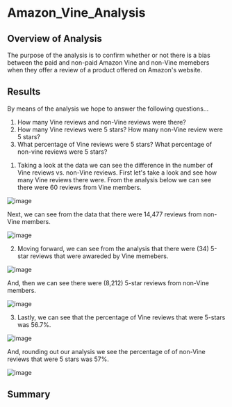 # Amazon_Vine_Analysis

## Overview of Analysis
The purpose of the analysis is to confirm whether or not there is a bias between the paid and non-paid Amazon Vine and non-Vine memebers when they offer a review of a product offered on Amazon's website. 

## Results
By means of the analysis we hope to answer the following questions...

1. How many Vine reviews and non-Vine reviews were there?
2. How many Vine reviews were 5 stars? How many non-Vine review were 5 stars?
3. What percentage of Vine reviews were 5 stars? What percentage of non-vine reviews were 5 stars?

1) Taking a look at the data we can see the difference in the number of Vine reviews vs. non-Vine reviews. First let's take a look and see how many Vine reviews there were. From the analysis below we can see there were 60 reviews from Vine members. 

![image](https://user-images.githubusercontent.com/93171738/161164976-ea83f2f3-fbd4-4ff9-8e79-076b549cb058.png)

Next, we can see from the data that there were 14,477 reviews from non-Vine members.

![image](https://user-images.githubusercontent.com/93171738/161165112-3bf6a55a-bbc3-483f-8a0c-22352d85cc55.png)

2) Moving forward, we can see from the analysis that there were (34) 5-star reviews that were awareded by Vine memebers. 

![image](https://user-images.githubusercontent.com/93171738/161165410-3663f77a-19bf-4fe9-94ca-56b858a41a3e.png)

And, then we can see there were (8,212) 5-star reviews from non-Vine members.

![image](https://user-images.githubusercontent.com/93171738/161165833-e6c35b4e-1f0a-4b29-8528-e5d08388a459.png)

3) Lastly, we can see that the percentage of Vine reviews that were 5-stars was 56.7%. 

![image](https://user-images.githubusercontent.com/93171738/161169052-d588117b-da01-4288-9c99-62f6431b05d1.png)

And, rounding out our analysis we see the percentage of of non-Vine reviews that were 5 stars was 57%.

![image](https://user-images.githubusercontent.com/93171738/161169211-f6d5d7ee-8401-4955-be40-69d74d89ed11.png)

## Summary
